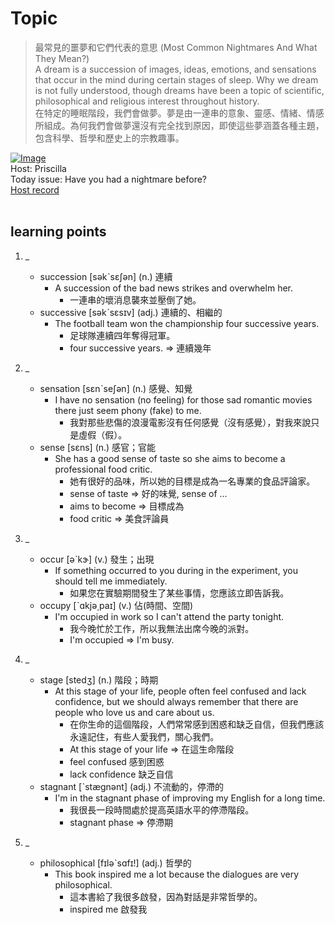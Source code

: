 # Topic

> 最常見的噩夢和它們代表的意思 (Most Common Nightmares And What They Mean?) <br>
> A dream is a succession of images, ideas, emotions, and sensations that occur in the mind during certain stages of sleep. Why we dream is not fully understood, though dreams have been a topic of scientific, philosophical and religious interest throughout history. <br>
> 在特定的睡眠階段，我們會做夢。夢是由一連串的意象、靈感、情緒、情感所組成。為何我們會做夢還沒有完全找到原因，即使這些夢涵蓋各種主題，包含科學、哲學和歷史上的宗教趣事。 <br>

[![Image](https://cdn.voicetube.com/assets/thumbnails/aXMPnphuh2o.jpg)](https://www.youtube.com/embed/aXMPnphuh2o?rel=0&showinfo=0&cc_load_policy=0&controls=1&autoplay=1&iv_load_policy=3&playsinline=1&wmode=transparent&start=0&end=18&enablejsapi=1&origin=https://tw.voicetube.com&widgetid=1)<br>
Host: Priscilla
<br>Today issue: Have you had a nightmare before?
<br>
[Host record](https://cdn.voicetube.com/tmp/everyday_records/priscilla.huang/2510.mp3)
<br><br>
## learning points
1. _
	* succession [səkˋsɛʃən] (n.) 連續
		- A  succession of the bad news strikes and overwhelm her.
			+ 一連串的壞消息襲來並壓倒了她。
	* successive [səkˋsɛsɪv] (adj.) 連續的、相繼的
		- The football team won the championship four successive years.
			+ 足球隊連續四年奪得冠軍。
			+ four successive years. => 連續幾年

2. _
	* sensation [sɛnˋseʃən] (n.) 感覺、知覺
		- I have no sensation (no feeling) for those sad romantic movies there just seem phony (fake) to me.
			+ 我對那些悲傷的浪漫電影沒有任何感覺（沒有感覺），對我來說只是虛假（假）。
	* sense [sɛns] (n.) 感官；官能
		- She has a good sense of taste so she aims to become a professional food critic.
			+ 她有很好的品味，所以她的目標是成為一名專業的食品評論家。
			+ sense of taste => 好的味覺, sense of ...
			+ aims to become => 目標成為
			+  food critic => 美食評論員

3. _
	* occur [əˋkɝ] (v.) 發生；出現
		- If something occurred to you during in the experiment, you should tell me immediately.
			+ 如果您在實驗期間發生了某些事情，您應該立即告訴我。
	* occupy [ˋɑkjə͵paɪ] (v.) 佔(時間、空間)
		- I'm occupied in work so I can't attend the party tonight.
			+ 我今晚忙於工作，所以我無法出席今晚的派對。
			+ I'm occupied => I'm busy.

4. _
	* stage [stedʒ] (n.) 階段；時期
		- At this stage of your life, people often feel confused and lack confidence, but we should always remember that there are people who love us and care about us.
			+ 在你生命的這個階段，人們常常感到困惑和缺乏自信，但我們應該永遠記住，有些人愛我們，關心我們。
			+ At this stage of your life => 在這生命階段
			+ feel confused 感到困惑
			+ lack confidence 缺乏自信
	* stagnant [ˋstægnənt] (adj.) 不流動的，停滯的
		- I'm in the stagnant phase of improving my English for a long time.
			+ 我很長一段時間處於提高英語水平的停滯階段。
			+ stagnant phase => 停滯期

5. _
	* philosophical [fɪləˋsɑfɪ!] (adj.) 哲學的
		- This book inspired me a lot because the dialogues are very philosophical.
			+ 這本書給了我很多啟發，因為對話是非常哲學的。
			+ inspired me 啟發我
